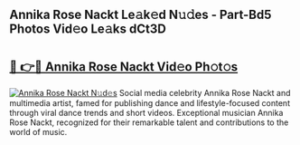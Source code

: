 ## Annika Rose Nackt Le𝚊k𝚎d N𝚞𝚍es - Part-Bd5 Photos Vid𝚎o Le𝚊ks dCt3D

# <h2><a href="http://fb9tw6g.evod.top/?m=Annika+Rose+Nackt">🔗 👉🔴 Annika Rose Nackt Vid𝚎o Ph𝚘t𝚘s</a></h2>

[![Annika Rose Nackt N𝚞d𝚎s](https://i.imgur.com/8V9OHl7.gif)](http://fb9tw6g.evod.top/?m=Annika+Rose+Nackt)
Social media celebrity Annika Rose Nackt and multimedia artist, famed for publishing dance and lifestyle-focused content through viral dance trends and short videos. Exceptional musician Annika Rose Nackt, recognized for their remarkable talent and contributions to the world of music. 
